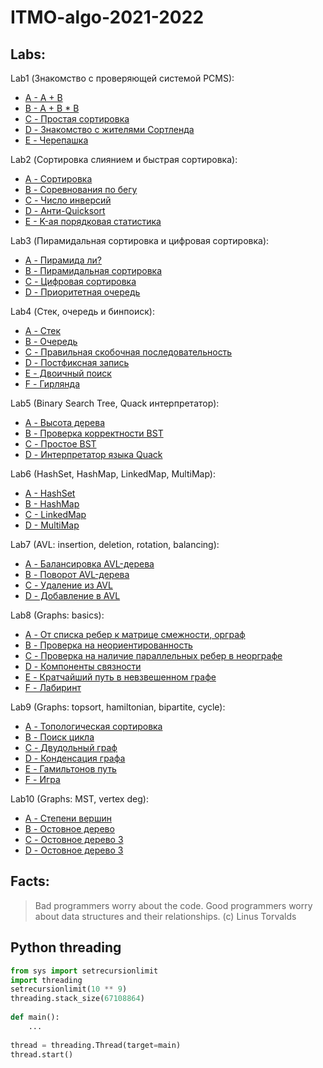 # ITMO-algo-2021-2022

## Labs:

Lab1 (Знакомство с проверяющей системой PCMS):
* [A - A + B](https://github.com/Lopa10ko/ITMO-algo-2021-2022/blob/main/problems1/1A.py)
* [B - A + B * B](https://github.com/Lopa10ko/ITMO-algo-2021-2022/blob/main/problems1/1B.py)
* [C - Простая сортировка](https://github.com/Lopa10ko/ITMO-algo-2021-2022/blob/main/problems1/1C.py)
* [D - Знакомство с жителями Сортленда](https://github.com/Lopa10ko/ITMO-algo-2021-2022/blob/main/problems1/1D.py)
* [E - Черепашка](https://github.com/Lopa10ko/ITMO-algo-2021-2022/blob/main/problems1/1E.py)

Lab2 (Сортировка слиянием и быстрая сортировка):
* [A - Сортировка](https://github.com/Lopa10ko/ITMO-algo-2021-2022/blob/main/problems2/2A.py)
* [B - Соревнования по бегу](https://github.com/Lopa10ko/ITMO-algo-2021-2022/blob/main/problems2/2B.py)
* [C - Число инверсий](https://github.com/Lopa10ko/ITMO-algo-2021-2022/blob/main/problems2/2C.py)
* [D - Анти-Quicksort](https://github.com/Lopa10ko/ITMO-algo-2021-2022/blob/main/problems2/2D.py)
* [E - K-ая порядковая статистика](https://github.com/Lopa10ko/ITMO-algo-2021-2022/blob/main/problems2/2E.cpp)
 
Lab3 (Пирамидальная сортировка и цифровая сортировка):
* [A - Пирамида ли?](https://github.com/Lopa10ko/ITMO-algo-2021-2022/blob/main/problems3/3A.py)
* [B - Пирамидальная сортировка](https://github.com/Lopa10ko/ITMO-algo-2021-2022/blob/main/problems3/3B.py)
* [C - Цифровая сортировка](https://github.com/Lopa10ko/ITMO-algo-2021-2022/blob/main/problems3/3C.py)
* [D - Приоритетная очередь](https://github.com/Lopa10ko/ITMO-algo-2021-2022/blob/main/problems3/3D.py)

Lab4 (Стек, очередь и бинпоиск):
* [A - Стек](https://github.com/Lopa10ko/ITMO-algo-2021-2022/blob/main/problems4/4A.py)
* [B - Очередь](https://github.com/Lopa10ko/ITMO-algo-2021-2022/blob/main/problems4/4B.py)
* [C - Правильная скобочная последовательность](https://github.com/Lopa10ko/ITMO-algo-2021-2022/blob/main/problems4/4C.py)
* [D - Постфиксная запись](https://github.com/Lopa10ko/ITMO-algo-2021-2022/blob/main/problems4/4D.py)
* [E - Двоичный поиск](https://github.com/Lopa10ko/ITMO-algo-2021-2022/blob/main/problems4/4E.py)
* [F - Гирлянда](https://github.com/Lopa10ko/ITMO-algo-2021-2022/blob/main/problems4/4F.py)

Lab5 (Binary Search Tree, Quack интерпретатор):
* [A - Высота дерева](https://github.com/Lopa10ko/ITMO-algo-2021-2022/blob/main/problems5/5A.py)
* [B - Проверка корректности BST](https://github.com/Lopa10ko/ITMO-algo-2021-2022/blob/main/problems5/5B.cpp)
* [C - Простое BST](https://github.com/Lopa10ko/ITMO-algo-2021-2022/blob/main/problems5/5C.cpp)
* [D - Интерпретатор языка Quack](https://github.com/Lopa10ko/ITMO-algo-2021-2022/blob/main/problems5/5D.py)

Lab6 (HashSet, HashMap, LinkedMap, MultiMap):
* [A - HashSet](https://github.com/Lopa10ko/ITMO-algo-2021-2022/blob/main/problems6/6A.cpp)
* [B - HashMap](https://github.com/Lopa10ko/ITMO-algo-2021-2022/blob/main/problems6/6B.py)
* [C - LinkedMap](https://www.youtube.com/watch?v=dQw4w9WgXcQ)
* [D - MultiMap](https://www.youtube.com/watch?v=dQw4w9WgXcQ)

Lab7 (AVL: insertion, deletion, rotation, balancing):
* [A - Балансировка AVL-дерева](https://github.com/Lopa10ko/ITMO-algo-2021-2022/blob/main/problems7/avl_balance.py)
* [B - Поворот AVL-дерева](https://www.youtube.com/watch?v=dQw4w9WgXcQ)
* [C - Удаление из AVL](https://www.youtube.com/watch?v=dQw4w9WgXcQ)
* [D - Добавление в AVL](https://www.youtube.com/watch?v=dQw4w9WgXcQ)

Lab8 (Graphs: basics):
* [A - От списка ребер к матрице смежности, орграф](https://github.com/Lopa10ko/ITMO-algo-2021-2022/blob/main/problems8/lab8_a.py)
* [B - Проверка на неориентированность](https://github.com/Lopa10ko/ITMO-algo-2021-2022/blob/main/problems8/lab8_b.py)
* [C - Проверка на наличие параллельных ребер в неорграфе](https://github.com/Lopa10ko/ITMO-algo-2021-2022/blob/main/problems8/lab8_c.py)
* [D - Компоненты связности](https://github.com/Lopa10ko/ITMO-algo-2021-2022/blob/main/problems8/lab8_d.py)
* [E - Кратчайший путь в невзвешенном графе](https://github.com/Lopa10ko/ITMO-algo-2021-2022/blob/main/problems8/lab8_e.py)
* [F - Лабиринт](https://github.com/Lopa10ko/ITMO-algo-2021-2022/blob/main/problems8/lab8_f.py)

Lab9 (Graphs: topsort, hamiltonian, bipartite, cycle):
* [A - Топологическая сортировка](https://github.com/Lopa10ko/ITMO-algo-2021-2022/blob/main/problems9/lab9_a.py)
* [B - Поиск цикла](https://github.com/Lopa10ko/ITMO-algo-2021-2022/blob/main/problems9/lab9_b.py)
* [C - Двудольный граф](https://github.com/Lopa10ko/ITMO-algo-2021-2022/blob/main/problems9/lab9_c.py)
* [D - Конденсация графа](https://github.com/Lopa10ko/ITMO-algo-2021-2022/blob/main/problems9/lab9_d.py)
* [E - Гамильтонов путь](https://github.com/Lopa10ko/ITMO-algo-2021-2022/blob/main/problems9/lab9_e.py)
* [F - Игра](https://github.com/Lopa10ko/ITMO-algo-2021-2022/blob/main/problems9/lab9_f.py)

Lab10 (Graphs: MST, vertex deg):
* [A - Степени вершин](https://github.com/Lopa10ko/ITMO-algo-2021-2022/blob/main/problems10/lab10_a.py)
* [B - Остовное дерево](https://github.com/Lopa10ko/ITMO-algo-2021-2022/blob/main/problems9/lab10_b.py)
* [C - Остовное дерево 3](https://github.com/Lopa10ko/ITMO-algo-2021-2022/blob/main/problems9/lab10_c_boruvka.py)
* [D - Остовное дерево 3](https://github.com/Lopa10ko/ITMO-algo-2021-2022/blob/main/problems9/lab10_с.py)

## Facts:
> Bad programmers worry about the code. Good programmers worry about data structures and their relationships. (c) Linus Torvalds


## Python threading

```py
from sys import setrecursionlimit
import threading
setrecursionlimit(10 ** 9)
threading.stack_size(67108864)
 
def main():
    ...
     
thread = threading.Thread(target=main)
thread.start()
```
